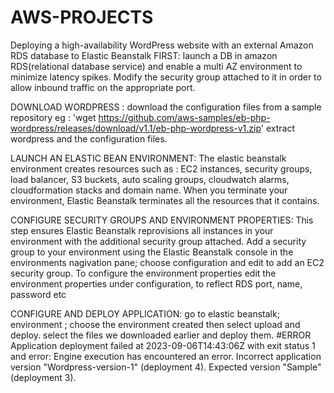 # AWS-PROJECTS
Deploying a high-availability WordPress website with an external Amazon RDS database to Elastic Beanstalk
FIRST:  launch a DB in amazon RDS(relational database service) and enable a multi AZ environment to minimize latency spikes.
Modify the security group attached to it in order to allow inbound traffic on the appropriate port.

DOWNLOAD WORDPRESS : download the configuration files from a sample repository eg : 'wget https://github.com/aws-samples/eb-php-wordpress/releases/download/v1.1/eb-php-wordpress-v1.zip'
extract wordpress and the configuration files.

LAUNCH AN ELASTIC BEAN ENVIRONMENT:  The elastic beanstalk environment creates resources such as : EC2 instances, security groups, load balancer, S3 buckets, auto scaling groups, cloudwatch alarms, cloudformation stacks and domain name.
When you terminate your environment, Elastic Beanstalk terminates all the resources that it contains.

CONFIGURE SECURITY GROUPS AND ENVIRONMENT PROPERTIES: This step ensures Elastic Beanstalk reprovisions all instances in your environment with the additional security group attached.
Add a security group to your environment using the Elastic Beanstalk console in the environments nagivation pane; choose configuration and edit to add an EC2 security group.
To configure the environment properties edit the environment properties under configuration, to reflect RDS port, name, password etc

CONFIGURE AND DEPLOY APPLICATION: go to elastic beanstalk; environment ; choose the environment created then select upload and deploy. select the files we downloaded earlier and deploy them.
#ERROR Application deployment failed at 2023-09-06T14:43:06Z with exit status 1 and error: Engine execution has encountered an error.
Incorrect application version "Wordpress-version-1" (deployment 4). Expected version "Sample" (deployment 3).




